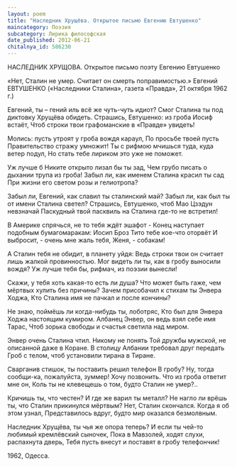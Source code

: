 ```yaml
---
layout: poem
title: "Наследник Хрущёва. Открытое письмо Евгению Евтушенко"
maincategory: Поэзия
subcategory: Лирика философская
date_published: 2012-06-21
chitalnya_id: 586230
---
```




НАСЛЕДНИК ХРУЩОВА. Открытое письмо поэту Евгению Евтушенко 

«Нет, Сталин не умер. Считает он смерть поправимостью.»
Евгений ЕВТУШЕНКО
(«Наследники Сталина», газета «Правда»,
21 октября 1962 г.)

Евгений, ты – гений иль всё же чуть-чуть идиот?
Смог Сталина ты под диктовку Хрущёва обидеть.
Страшись, Евтушенко: из гроба Иосиф встаёт,
Чтоб строки твои графоманские в «Правде» увидеть!

Молись: пусть утроят у гроба вождя караул,
По просьбе твоей пусть Правительство стражу умножит!
Ты с рифмою мчишься туда, куда ветер подул,
Но стать тебе лириком это уже не поможет.

Уж лучше б Никите открыто лизал бы ты зад,
Чем грубо писать о дыхании трупа из гроба!
Забыл ли, как именем Сталина красил ты сад
При жизни его светом розы и гелиотропа? 

Забыл ли, Евгений, как славил ты сталинский май?
Забыл ли, как был ты от имени Сталина светел?
Страшись, Евтушенко, чтоб Мао Цзэдун невзначай
Паскудный твой пасквиль на Сталина где-то не встретил!

В Америке спрячься, не то тебя ждёт эшафот -
Конец наступает подобным бумагомаракам:
Иосип Броз Тито тебе кое-что оторвёт
И выбросит, - очень мне жаль тебя, Женя, - собакам!

А Сталин тебя не обидит, в планету уйдя:
Ведь строки твои он считает лишь жалкой провинностью.
Мог видеть ли ты, как в гробу выносили вождя?
Уж лучше тебя бы, рифмач, из поэзии вынесли!

Скажи, у тебя хоть какая-то есть ли душа?
Что может быть гаже, чем мёртвых хулить без причины?
Зачем присобачил к стихам ты Энвера Ходжа,
Кто Сталина имя не пачкал и после кончины?

Не знаю, поймёшь ли когда-нибудь ты, лоботряс,
Кто был для Энвера Ходжа настоящим кумиром.
Албанец Энвер, он ведь взял себе имя Тарас,
Чтоб зорька свободы и счастья светила над миром.

Энвер очень Сталина чтил. Никому не понять
Той дружбы мужской, не описанной даже в Коране.
В столицу Албании требовал друг передать
Гроб с телом, чтоб установили тирана в Тиране.

Сварганив стишок, ты поставить решил телефон
В гробу? Ну, тогда сообщи-ка, пожалуйста, зуммер!
Хочу позвонить. Что из гроба ответит мне он,
Коль ты не клевещешь о том, будто Сталин не умер?..

Кричишь ты, что честен? И где же варил ты металл?
Не нагло ли врёшь ты, что Сталин прикинулся мёртвым?
Нет, Сталин скончался. Когда я об этом узнал,
Представилось вдруг, будто мир оказался безмолвным.

Наследник Хрущёва, ты чья же опора теперь?
И если ты чей-то любимый кремлёвский сыночек,
Пока в Мавзолей, ходят слухи, распахнута дверь,
Тебя пусть внесут и поставят в гробу телефончик!

1962, Одесса.







